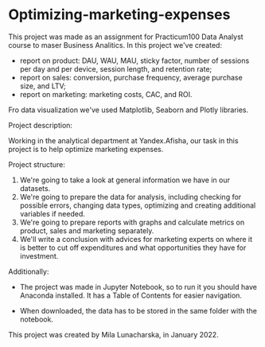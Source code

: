 # Optimizing-marketing-expenses
This project was made as an assignment for Practicum100 Data Analyst course to maser Business Analitics.
In this project we've created:
* report on product: DAU, WAU, MAU, sticky factor, number of sessions per day and per device, session length, and retention rate;
* report on sales: conversion, purchase frequency, average purchase size, and LTV;  
* report on marketing: marketing costs, CAC, and ROI. 

Fro data visualization we've used Matplotlib, Seaborn and Plotly libraries.

Project description:

Working in the analytical department at Yandex.Afisha, our task in this project is to help optimize marketing expenses.

Project structure:

1. We're going to take a look at general information we have in our datasets.
2. We're going to prepare the data for analysis, including checking for possible errors, changing data types, optimizing and creating additional variables if needed.
3. We're going to prepare reports with graphs and calculate metrics on product, sales and marketing separately.
4. We'll write a conclusion with advices for marketing experts on where it is better to cut off expenditures and what opportunities they have for investment.

Additionally:

* The project was made in Jupyter Notebook, so to run it you should have Anaconda installed. It has a Table of Contents for easier navigation.

* When downloaded, the data has to be stored in the same folder with the notebook.

This project was created by Mila Lunacharska, in January 2022.
